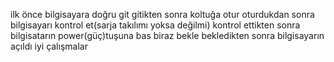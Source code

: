 ilk önce bilgisayara doğru git
gitikten sonra koltuğa otur
oturdukdan sonra bilgisayarı kontrol et(sarja takılımı yoksa değilmi)
kontrol ettikten sonra bilgisatarın power(güç)tuşuna bas
biraz bekle
bekledikten sonra bilgisayarın açıldı
iyi çalışmalar
